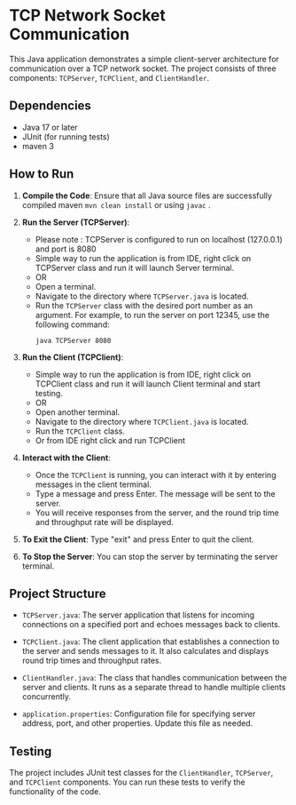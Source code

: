 # TCP Network Socket Communication

This Java application demonstrates a simple client-server architecture for communication over a TCP network socket. The project consists of three components: `TCPServer`, `TCPClient`, and `ClientHandler`.

## Dependencies

- Java 17 or later
- JUnit (for running tests)
- maven 3

## How to Run

1. **Compile the Code**: Ensure that all Java source files are successfully compiled maven `mvn clean install`  or using `javac` .

2. **Run the Server (TCPServer)**: 

   - Please note : TCPServer is configured to run on localhost (127.0.0.1) and port is 8080
   - Simple way to run the application is from IDE, right click on TCPServer class and run it will launch Server terminal. 
   - OR
   - Open a terminal.
   - Navigate to the directory where `TCPServer.java` is located.
   - Run the `TCPServer` class with the desired port number as an argument. For example, to run the server on port 12345, use the following command:
     ```
     java TCPServer 8080
     ```

3. **Run the Client (TCPClient)**:

   - Simple way to run the application is from IDE, right click on TCPClient class and run it will launch Client terminal and start testing.
   - OR
   - Open another terminal.
   - Navigate to the directory where `TCPClient.java` is located.
   - Run the `TCPClient` class.
   - Or from IDE right click and run TCPClient

5. **Interact with the Client**:
   - Once the `TCPClient` is running, you can interact with it by entering messages in the client terminal.
   - Type a message and press Enter. The message will be sent to the server.
   - You will receive responses from the server, and the round trip time and throughput rate will be displayed.

6. **To Exit the Client**: Type "exit" and press Enter to quit the client.

7. **To Stop the Server**: You can stop the server by terminating the server terminal.

## Project Structure

- `TCPServer.java`: The server application that listens for incoming connections on a specified port and echoes messages back to clients.

- `TCPClient.java`: The client application that establishes a connection to the server and sends messages to it. It also calculates and displays round trip times and throughput rates.

- `ClientHandler.java`: The class that handles communication between the server and clients. It runs as a separate thread to handle multiple clients concurrently.

- `application.properties`: Configuration file for specifying server address, port, and other properties. Update this file as needed.

## Testing

The project includes JUnit test classes for the `ClientHandler`, `TCPServer`, and `TCPClient` components. You can run these tests to verify the functionality of the code.
